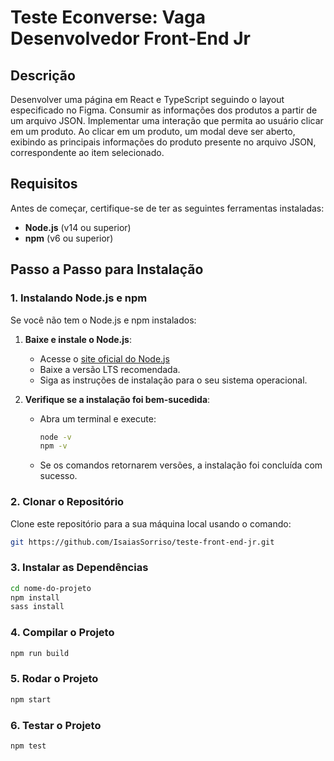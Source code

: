 # Teste Econverse: Vaga Desenvolvedor Front-End Jr

## Descrição
 Desenvolver uma página em React e TypeScript seguindo o layout especificado no Figma. 
 Consumir as informações dos produtos a partir de um arquivo JSON.
 Implementar uma interação que permita ao usuário clicar em um produto.
  Ao clicar em um produto, um modal deve ser aberto, exibindo as principais informações do produto presente no arquivo JSON, correspondente ao item selecionado.
## Requisitos

Antes de começar, certifique-se de ter as seguintes ferramentas instaladas:

- **Node.js** (v14 ou superior)
- **npm** (v6 ou superior)

## Passo a Passo para Instalação

### 1. Instalando Node.js e npm

Se você não tem o Node.js e npm instalados:

1. **Baixe e instale o Node.js**:
   - Acesse o [site oficial do Node.js](https://nodejs.org/)
   - Baixe a versão LTS recomendada.
   - Siga as instruções de instalação para o seu sistema operacional.

2. **Verifique se a instalação foi bem-sucedida**:
   - Abra um terminal e execute:
     ```bash
     node -v
     npm -v
     ```
   - Se os comandos retornarem versões, a instalação foi concluída com sucesso.

### 2. Clonar o Repositório

Clone este repositório para a sua máquina local usando o comando:

```bash
git https://github.com/IsaiasSorriso/teste-front-end-jr.git
```

### 3. Instalar as Dependências

```bash
cd nome-do-projeto
npm install
sass install
```

### 4. Compilar o Projeto

```bash
npm run build
```

### 5. Rodar o Projeto

```bash
npm start
```

### 6. Testar o Projeto

```bash
npm test
```


